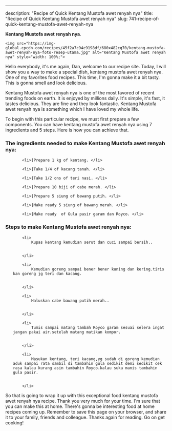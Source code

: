 ---
description: "Recipe of Quick Kentang Mustofa awet renyah nya"
title: "Recipe of Quick Kentang Mustofa awet renyah nya"
slug: 741-recipe-of-quick-kentang-mustofa-awet-renyah-nya

<p>
	<strong>Kentang Mustofa awet renyah nya</strong>. 
	
</p>
<p>
	
	<img src="https://img-global.cpcdn.com/recipes/45f2a7c94c9198df/680x482cq70/kentang-mustofa-awet-renyah-nya-foto-resep-utama.jpg" alt="Kentang Mustofa awet renyah nya" style="width: 100%;">
	
	
</p>
<p>
	Hello everybody, it's me again, Dan, welcome to our recipe site. Today, I will show you a way to make a special dish, kentang mustofa awet renyah nya. One of my favorites food recipes. This time, I'm gonna make it a bit tasty. This is gonna smell and look delicious.
</p>
	
<p>
	Kentang Mustofa awet renyah nya is one of the most favored of recent trending foods on earth. It is enjoyed by millions daily. It's simple, it's fast, it tastes delicious. They are fine and they look fantastic. Kentang Mustofa awet renyah nya is something which I have loved my whole life.
</p>
<p>
	
</p>

<p>
To begin with this particular recipe, we must first prepare a few components. You can have kentang mustofa awet renyah nya using 7 ingredients and 5 steps. Here is how you can achieve that.
</p>

<h3>The ingredients needed to make Kentang Mustofa awet renyah nya:</h3>

<ol>
	
		<li>{Prepare 1 kg of kentang. </li>
	
		<li>{Take 1/4 of kacang tanah. </li>
	
		<li>{Take 1/2 ons of teri nasi. </li>
	
		<li>{Prepare 10 biji of cabe merah. </li>
	
		<li>{Prepare 5 siung of bawang putih. </li>
	
		<li>{Make ready 5 siung of bawang merah. </li>
	
		<li>{Make ready  of Gula pasir garam dan Royco. </li>
	
</ol>
<p>
	
</p>

<h3>Steps to make Kentang Mustofa awet renyah nya:</h3>

<ol>
	
		<li>
			Kupas kentang kemudian serut dan cuci sampai bersih..
			
			
		</li>
	
		<li>
			Kemudian goreng sampai bener bener kuning dan kering.tiris kan goreng jg teri dan kacang.
			
			
		</li>
	
		<li>
			Haluskan cabe bawang putih merah..
			
			
		</li>
	
		<li>
			Tumis sampai matang tambah Royco garam sesuai selera ingat jangan pakai air.setelah matang matikan kompor.
			
			
		</li>
	
		<li>
			Masukan kentang, teri kacang,yg sudah di goreng kemudian aduk sampai rata sambil di tambahin gula sedikit demi sedikit cek rasa kalau kurang asin tambahin Royco.kalau suka manis tambahin gula pasir.
			
			
		</li>
	
</ol>

<p>
	
</p>

<p>
	So that is going to wrap it up with this exceptional food kentang mustofa awet renyah nya recipe. Thank you very much for your time. I'm sure that you can make this at home. There's gonna be interesting food at home recipes coming up. Remember to save this page on your browser, and share it to your family, friends and colleague. Thanks again for reading. Go on get cooking!
</p>
